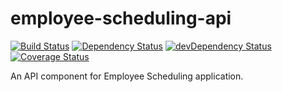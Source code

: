 employee-scheduling-api
=======================
[![Build Status](https://secure.travis-ci.org/martinmicunda/employee-scheduling-api.png)](http://travis-ci.org/martinmicunda/employee-scheduling-api) [![Dependency Status](https://david-dm.org/martinmicunda/employee-scheduling-api.png)](https://david-dm.org/martinmicunda/employee-scheduling-api) [![devDependency Status](https://david-dm.org/martinmicunda/employee-scheduling-api/dev-status.png)](https://david-dm.org/martinmicunda/employee-scheduling-api#info=devDependencies) [![Coverage Status](https://coveralls.io/repos/martinmicunda/employee-scheduling-api/badge.png?branch=master)](https://coveralls.io/r/martinmicunda/employee-scheduling-api?branch=master)

An API component for Employee Scheduling application. 

